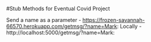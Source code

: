 #Stub Methods for Eventual Covid Project 


Send a name as a parameter - https://frozen-savannah-66570.herokuapp.com/getmsg/?name=Mark:
Locally - http://localhost:5000/getmsg/?name=Mark: